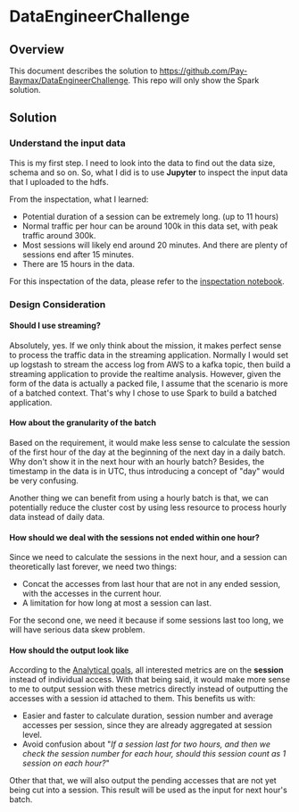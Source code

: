 # DataEngineerChallenge


## Overview

This document describes the solution to https://github.com/Pay-Baymax/DataEngineerChallenge.
This repo will only show the Spark solution.


## Solution
### Understand the input data
This is my first step. I need to look into the data to find out the  data size, schema and so on.
So, what I did is to use **Jupyter** to inspect the input data that I uploaded to the hdfs.

From the inspectation, what I learned:
- Potential duration of a session can be extremely long. (up to 11 hours)
- Normal traffic per hour can be around 100k in this data set, with peak traffic around 300k.
- Most sessions will likely end around 20 minutes. And there are plenty of sessions end after 15 minutes.
- There are 15 hours in the data.

For this inspectation of the data, please refer to the [inspectation notebook](./doc/Data%20Inspect/Data%20Inspect.md).

### Design Consideration

#### Should I use streaming?

Absolutely, yes. If we only think about the mission, it makes perfect sense to process the traffic data in the streaming application.
Normally I would set up logstash to stream the access log from AWS to a kafka topic, then build a streaming application to provide the realtime analysis.
However, given the form of the data is actually a packed file, I assume that the scenario is more of a batched context.
That's why I chose to use Spark to build a batched application.


#### How about the granularity of the batch

Based on the requirement, it would make less sense to calculate the session of the first hour of the day at the beginning of the next day in a daily batch.
Why don't show it in the next hour with an hourly batch?
Besides, the timestamp in the data is in UTC, thus introducing a concept of "day" would be very confusing.

Another thing we can benefit from using a hourly batch is that, we can potentially reduce the cluster cost by using less resource to process hourly data instead of daily data.

#### How should we deal with the sessions not ended within one hour?

Since we need to calculate the sessions in the next hour, and a session can theoretically last forever,
we need two things:
- Concat the accesses from last hour that are not in any ended session, with the accesses in the current hour.
- A limitation for how long at most a session can last.

For the second one, we need it because if some sessions last too long, we will have serious data skew problem.

#### How should the output look like

According to the [Analytical goals](https://github.com/Pay-Baymax/DataEngineerChallenge#processing--analytical-goals),
all interested metrics are on the **session** instead of individual access.
With that being said, it would make more sense to me to output session with these metrics directly instead of outputting the accesses with a session id attached to them.
This benefits us with:
- Easier and faster to calculate duration, session number and average accesses per session, since they are already aggregated at session level.
- Avoid confusion about "*If a session last for two hours, and then we check the session number for each hour, should this session count as 1 session on each hour?*"

Other that that, we will also output the pending accesses that are not yet being cut into a session. This result will be used as the input for next hour's batch. 